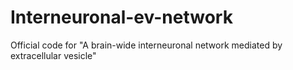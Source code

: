 # Interneuronal-ev-network
Official code for "A brain-wide interneuronal network mediated by extracellular vesicle"
